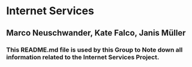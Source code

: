 # Internet Services
## Marco Neuschwander, Kate Falco, Janis Müller
### This README.md file is used by this Group to Note down all information related to the Internet Services Project.

